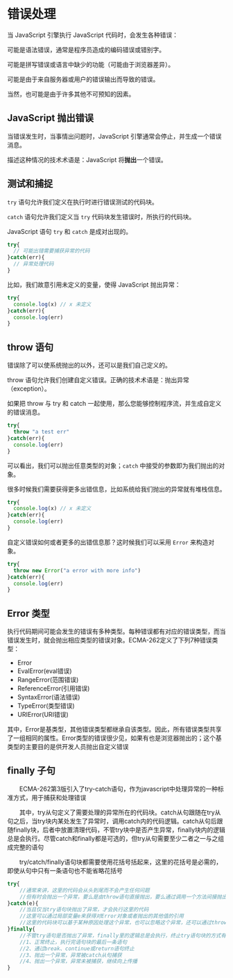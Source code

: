 # 错误处理

当 JavaScript 引擎执行 JavaScript 代码时，会发生各种错误：

可能是语法错误，通常是程序员造成的编码错误或错别字。

可能是拼写错误或语言中缺少的功能（可能由于浏览器差异）。

可能是由于来自服务器或用户的错误输出而导致的错误。

当然，也可能是由于许多其他不可预知的因素。

## JavaScript 抛出错误

当错误发生时，当事情出问题时，JavaScript 引擎通常会停止，并生成一个错误消息。

描述这种情况的技术术语是：JavaScript 将**抛出**一个错误。

## 测试和捕捉

`try` 语句允许我们定义在执行时进行错误测试的代码块。

`catch` 语句允许我们定义当 `try` 代码块发生错误时，所执行的代码块。

JavaScript 语句 `try` 和 `catch` 是成对出现的。

```javascript
try{
  // 可能出错需要捕获异常的代码
}catch(err){
  // 异常处理代码
}
```

比如，我们故意引用未定义的变量，使得 JavaScript 抛出异常：

```javascript
try{
  console.log(x) // x 未定义
}catch(err){
  console.log(err)
}
```

## throw 语句

错误除了可以使系统抛出的以外，还可以是我们自己定义的。

throw 语句允许我们创建自定义错误。正确的技术术语是：抛出异常（exception）。

如果把 throw 与 try 和 catch 一起使用，那么您能够控制程序流，并生成自定义的错误消息。

```javascript
try{
  throw "a test err"
}catch(err){
  console.log(err)
}
```

可以看出，我们可以抛出任意类型的对象；`catch` 中接受的参数即为我们抛出的对象。

很多时候我们需要获得更多出错信息，比如系统给我们抛出的异常就有堆栈信息。

```javascript
try{
  console.log(x) // x 未定义
}catch(err){
  console.log(err)
}
```

自定义错误如何或者更多的出错信息那？这时候我们可以采用 `Error` 来构造对象。

```javascript
try{
  throw new Error("a error with more info")
}catch(err){
  console.log(err)
}
```

## Error 类型

执行代码期间可能会发生的错误有多种类型。每种错误都有对应的错误类型，而当错误发生时，就会抛出相应类型的错误对象。ECMA-262定义了下列7种错误类型：

- Error
- EvalError(eval错误)
- RangeError(范围错误)
- ReferenceError(引用错误)
- SyntaxError(语法错误)
- TypeError(类型错误)
- URIError(URI错误)

其中，Error是基类型，其他错误类型都继承自该类型。因此，所有错误类型共享了一组相同的属性。Error类型的错误很少见，如果有也是浏览器抛出的；这个基类型的主要目的是供开发人员抛出自定义错误


## finally 子句

　　ECMA-262第3版引入了try-catch语句，作为javascript中处理异常的一种标准方式，用于捕获和处理错误

　　其中，try从句定义了需要处理的异常所在的代码块。catch从句跟随在try从句之后，当try块内某处发生了异常时，调用catch内的代码逻辑。catch从句后跟随finally块，后者中放置清理代码，不管try块中是否产生异常，finally块内的逻辑总是会执行。尽管catch和finally都是可选的，但try从句需要至少二者之一与之组成完整的语句

　　try/catch/finally语句块都需要使用花括号括起来，这里的花括号是必需的，即使从句中只有一条语句也不能省略花括号

```javascript
try{
    //通常来讲，这里的代码会从头到尾而不会产生任何问题
    //但有时会抛出一个异常，要么是由throw语句直接抛出，要么通过调用一个方法间接抛出
}catch(e){
    //当且仅当try语句块抛出了异常，才会执行这里的代码
    //这里可以通过局部变量e来获得对Error对象或者抛出的其他值的引用
    //这里的代码块可以基于某种原因处理这个异常，也可以忽略这个异常，还可以通过throw语句重新抛出异常
}finally{
    //不管try语句是否抛出了异常，finally里的逻辑总是会执行，终止try语句块的方式有：
    //1、正常终止，执行完语句块的最后一条语句
    //2、通过break、continue或return语句终止
    //3、抛出一个异常，异常被catch从句捕获
    //4、抛出一个异常，异常未被捕获，继续向上传播
}
```